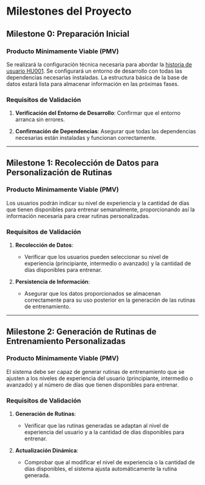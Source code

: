 # Milestones del Proyecto

## Milestone 0: Preparación Inicial

### Producto Mínimamente Viable (PMV)
Se realizará la configuración técnica necesaria para abordar la [historia de usuario HU001](https://github.com/clara99gf/easy-gains/issues/2). Se configurará un entorno de desarrollo con todas las dependencias necesarias instaladas. La estructura básica de la base de datos estará lista para almacenar información en las próximas fases.

### Requisitos de Validación

1. **Verificación del Entorno de Desarrollo**: Confirmar que el entorno arranca sin errores.

2. **Confirmación de Dependencias**: Asegurar que todas las dependencias necesarias están instaladas y funcionan correctamente.
   
---

## Milestone 1: Recolección de Datos para Personalización de Rutinas

### Producto Mínimamente Viable (PMV)
Los usuarios podrán indicar su nivel de experiencia y la cantidad de días que tienen disponibles para entrenar semanalmente, proporcionando así la información necesaria para crear rutinas personalizadas.

### Requisitos de Validación
1. **Recolección de Datos**:
   - Verificar que los usuarios pueden seleccionar su nivel de experiencia (principiante, intermedio o avanzado) y la cantidad de días disponibles para entrenar.
   
2. **Persistencia de Información**:
   - Asegurar que los datos proporcionados se almacenan correctamente para su uso posterior en la generación de las rutinas de entrenamiento.

---

## Milestone 2: Generación de Rutinas de Entrenamiento Personalizadas

### Producto Mínimamente Viable (PMV)
El sistema debe ser capaz de generar rutinas de entrenamiento que se ajusten a los niveles de experiencia del usuario (principiante, intermedio o avanzado) y al número de días que tienen disponibles para entrenar.

### Requisitos de Validación
1. **Generación de Rutinas**:
   - Verificar que las rutinas generadas se adaptan al nivel de experiencia del usuario y a la cantidad de días disponibles para entrenar.
   
2. **Actualización Dinámica**:
   - Comprobar que al modificar el nivel de experiencia o la cantidad de días disponibles, el sistema ajusta automáticamente la rutina generada.

